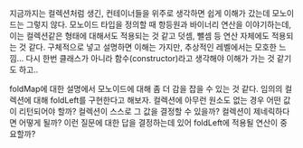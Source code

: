 지금까지는 컬렉션처럼 생긴, 컨테이너들을 위주로 생각하면 쉽게 이해가 갔는데 모노이드는 그렇지 않다. 모노이드 타입을 정의할 때 항등원과 바이너리 연산을 이야기하는데, 이는 컬렉션같은 형태에 대해서도 적용되는 것 같고 덧셈, 뺄셈 등 연산 자체에도 적용되는 것 같다. 구체적으로 넣고 설명하면 이해는 가지만, 추상적인 레벨에서는 모호한 느낌... 다시 한번 클래스가 아니라 함수(constructor)라고 생각해야 이해가 가는 것 같기도 하고..

foldMap에 대한 설명에서 모노이드에 대해 좀 더 감을 잡을 수 있는 것 같다. 임의의 컬렉션에 대해 foldLeft를 구현한다고 해보자. 컬렉션에 아무런 원소도 없는 경우 어떤 값이 리턴되어야 할까? 컬렉션이 스스로 그 값을 결정할 수 있을까? 컬렉션이 제네릭하다면 어떻게 될까? 이런 질문에 대한 답을 결정하는데 있어 foldLeft에 적용될 연산이 중요할까?
